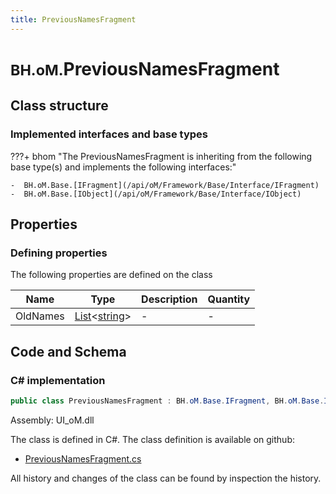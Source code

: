 ```yaml
---
title: PreviousNamesFragment
---
```


# <small>BH.oM.</small>**PreviousNamesFragment**



## Class structure

### Implemented interfaces and base types

???+ bhom "The PreviousNamesFragment is inheriting from the following base type(s) and implements the following interfaces:"

    -  BH.oM.Base.[IFragment](/api/oM/Framework/Base/Interface/IFragment)
    -  BH.oM.Base.[IObject](/api/oM/Framework/Base/Interface/IObject)


## Properties



### Defining properties

The following properties are defined on the class

| Name             | Type             | Description      | Quantity         |
|------------------|------------------|------------------|------------------|
| OldNames | [List](https://learn.microsoft.com/en-us/dotnet/api/System.Collections.Generic.List-1?view=netstandard-2.0)&lt;[string](https://learn.microsoft.com/en-us/dotnet/api/System.String?view=netstandard-2.0)&gt; | - | - |


## Code and Schema

### C# implementation

``` C# title="C#"
public class PreviousNamesFragment : BH.oM.Base.IFragment, BH.oM.Base.IObject
```

Assembly: UI_oM.dll

The class is defined in C#. The class definition is available on github:

- [PreviousNamesFragment.cs](https://github.com/BHoM/BHoM_UI/blob/develop/UI_oM/PreviousNamesFragment.cs)

All history and changes of the class can be found by inspection the history.
